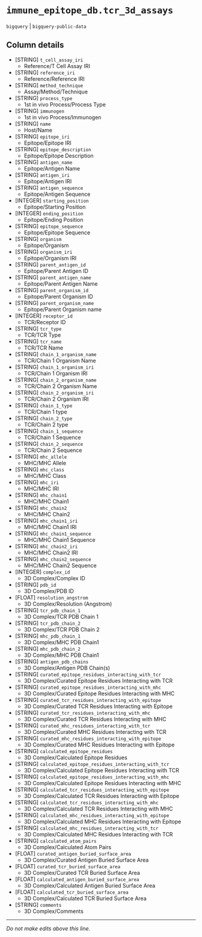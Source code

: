 # `immune_epitope_db.tcr_3d_assays`
`bigquery` | `bigquery-public-data`

## Column details
* [STRING]    `t_cell_assay_iri`
  - Reference/T Cell Assay IRI
* [STRING]    `reference_iri`
  - Reference/Reference IRI
* [STRING]    `method_technique`
  - Assay/Method/Technique
* [STRING]    `process_type`
  - 1st in vivo Process/Process Type
* [STRING]    `immunogen`
  - 1st in vivo Process/Immunogen
* [STRING]    `name`
  - Host/Name
* [STRING]    `epitope_iri`
  - Epitope/Epitope IRI
* [STRING]    `epitope_description`
  - Epitope/Epitope Description
* [STRING]    `antigen_name`
  - Epitope/Antigen Name
* [STRING]    `antigen_iri`
  - Epitope/Antigen IRI
* [STRING]    `antigen_sequence`
  - Epitope/Antigen Sequence
* [INTEGER]   `starting_position`
  - Epitope/Starting Position
* [INTEGER]   `ending_position`
  - Epitope/Ending Position
* [STRING]    `epitope_sequence`
  - Epitope/Epitope Sequence
* [STRING]    `organism`
  - Epitope/Organism
* [STRING]    `organism_iri`
  - Epitope/Organism IRI
* [STRING]    `parent_antigen_id`
  - Epitope/Parent Antigen ID
* [STRING]    `parent_antigen_name`
  - Epitope/Parent Antigen Name
* [STRING]    `parent_organism_id`
  - Epitope/Parent Organism ID
* [STRING]    `parent_organism_name`
  - Epitope/Parent Organism name
* [INTEGER]   `receptor_id`
  - TCR/Receptor ID
* [STRING]    `tcr_type`
  - TCR/TCR Type
* [STRING]    `tcr_name`
  - TCR/TCR Name
* [STRING]    `chain_1_organism_name`
  - TCR/Chain 1 Organism Name
* [STRING]    `chain_1_organism_iri`
  - TCR/Chain 1 Organism IRI
* [STRING]    `chain_2_organism_name`
  - TCR/Chain 2 Organism Name
* [STRING]    `chain_2_organism_iri`
  - TCR/Chain 2 Organism IRI
* [STRING]    `chain_1_type`
  - TCR/Chain 1 type
* [STRING]    `chain_2_type`
  - TCR/Chain 2 type
* [STRING]    `chain_1_sequence`
  - TCR/Chain 1 Sequence
* [STRING]    `chain_2_sequence`
  - TCR/Chain 2 Sequence
* [STRING]    `mhc_allele`
  - MHC/MHC Allele
* [STRING]    `mhc_class`
  - MHC/MHC Class
* [STRING]    `mhc_iri`
  - MHC/MHC IRI
* [STRING]    `mhc_chain1`
  - MHC/MHC Chain1
* [STRING]    `mhc_chain2`
  - MHC/MHC Chain2
* [STRING]    `mhc_chain1_iri`
  - MHC/MHC Chain1 IRI
* [STRING]    `mhc_chain1_sequence`
  - MHC/MHC Chain1 Sequence
* [STRING]    `mhc_chain2_iri`
  - MHC/MHC Chain2 IRI
* [STRING]    `mhc_chain2_sequence`
  - MHC/MHC Chain2 Sequence
* [INTEGER]   `complex_id`
  - 3D Complex/Complex ID
* [STRING]    `pdb_id`
  - 3D Complex/PDB ID
* [FLOAT]     `resolution_angstrom`
  - 3D Complex/Resolution (Angstrom)
* [STRING]    `tcr_pdb_chain_1`
  - 3D Complex/TCR PDB Chain 1
* [STRING]    `tcr_pdb_chain_2`
  - 3D Complex/TCR PDB Chain 2
* [STRING]    `mhc_pdb_chain_1`
  - 3D Complex/MHC PDB Chain1
* [STRING]    `mhc_pdb_chain_2`
  - 3D Complex/MHC PDB Chain1
* [STRING]    `antigen_pdb_chains`
  - 3D Complex/Antigen PDB Chain(s)
* [STRING]    `curated_epitope_residues_interacting_with_tcr`
  - 3D Complex/Curated Epitope Residues Interacting with TCR
* [STRING]    `curated_epitope_residues_interacting_with_mhc`
  - 3D Complex/Curated Epitope Residues Interacting with MHC
* [STRING]    `curated_tcr_residues_interacting_with_epitope`
  - 3D Complex/Curated TCR Residues Interacting with Epitope
* [STRING]    `curated_tcr_residues_interacting_with_mhc`
  - 3D Complex/Curated TCR Residues Interacting with MHC
* [STRING]    `curated_mhc_residues_interacting_with_tcr`
  - 3D Complex/Curated MHC Residues Interacting with TCR
* [STRING]    `curated_mhc_residues_interacting_with_epitope`
  - 3D Complex/Curated MHC Residues Interacting with Epitope
* [STRING]    `calculated_epitope_residues`
  - 3D Complex/Calculated Epitope Residues
* [STRING]    `calculated_epitope_residues_interacting_with_tcr`
  - 3D Complex/Calculated Epitope Residues Interacting with TCR
* [STRING]    `calculated_epitope_residues_interacting_with_mhc`
  - 3D Complex/Calculated Epitope Residues Interacting with MHC
* [STRING]    `calculated_tcr_residues_interacting_with_epitope`
  - 3D Complex/Calculated TCR Residues Interacting with Epitope
* [STRING]    `calculated_tcr_residues_interacting_with_mhc`
  - 3D Complex/Calculated TCR Residues Interacting with MHC
* [STRING]    `calculated_mhc_residues_interacting_with_epitope`
  - 3D Complex/Calculated MHC Residues Interacting with Epitope
* [STRING]    `calculated_mhc_residues_interacting_with_tcr`
  - 3D Complex/Calculated MHC Residues Interacting with TCR
* [STRING]    `calculated_atom_pairs`
  - 3D Complex/Calculated Atom Pairs
* [FLOAT]     `curated_antigen_buried_surface_area`
  - 3D Complex/Curated Antigen Buried Surface Area
* [FLOAT]     `curated_tcr_buried_surface_area`
  - 3D Complex/Curated TCR Buried Surface Area
* [FLOAT]     `calculated_antigen_buried_surface_area`
  - 3D Complex/Calculated Antigen Buried Surface Area
* [FLOAT]     `calculated_tcr_buried_surface_area`
  - 3D Complex/Calculated TCR Buried Surface Area
* [STRING]    `comments`
  - 3D Complex/Comments

-------------------------------------------------------------------------------
*Do not make edits above this line.*
